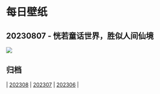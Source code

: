 # 每日壁纸

## 20230807 - 恍若童话世界，胜似人间仙境

![](https://www.bing.com/th?id=OHR.LiQiu2023_ZH-CN9197909278_UHD.jpg)

## 归档

| [202308](/202308/README.md)
| [202307](/202307/README.md)
| [202306](/202306/README.md)
|